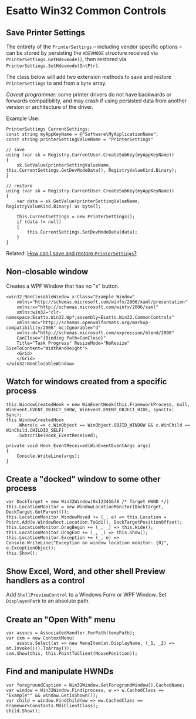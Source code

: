 ﻿# Esatto Win32 Common Controls

## Save Printer Settings

The entirety of the `PrinterSettings` &ndash; including vendor specific options &ndash; can be stored by persisting the `HDEVMODE` structure received via `PrinterSettings.GetHdevmode()`, then restored via `PrinterSettings.SetHdevmode(IntPtr)`.

The class below will add two extension methods to save and restore `PrinterSettings` to and from a `byte` array.  

*Caveat programmer:* some printer drivers do not have backwards or forwards compatibility, and may crash if using persisted data from another version or architecture of the driver.

Example Use:

    PrinterSettings CurrentSettings;
    const string myAppKeyName = @"Software\MyApplicationName";
    const string printerSettingValueName = "PrinterSettings"

    // save
    using (var sk = Registry.CurrentUser.CreateSubKey(myAppKeyName))
    {
        sk.SetValue(printerSettingValueName, this.CurrentSettings.GetDevModeData(), RegistryValueKind.Binary);
    }

    // restore
    using (var sk = Registry.CurrentUser.CreateSubKey(myAppKeyName))
    {
        var data = sk.GetValue(printerSettingValueName, RegistryValueKind.Binary) as byte[];

        this.CurrentSettings = new PrinterSettings();
        if (data != null)
        {
            this.CurrentSettings.SetDevModeData(data);
        }
    }

Related: [How can I save and restore `PrinterSettings`?](https://stackoverflow.com/questions/28007554/how-can-i-save-and-restore-printersettings/28007555#28007555)

## Non-closable window

Creates a WPF Window that has no "x" button.

    <win32:NonClosableWindow x:Class="Example Window"
        xmlns="http://schemas.microsoft.com/winfx/2006/xaml/presentation"
        xmlns:x="http://schemas.microsoft.com/winfx/2006/xaml"
        xmlns:win32="clr-namespace:Esatto.Win32.Wpf;assembly=Esatto.Win32.CommonControls"
        xmlns:mc="http://schemas.openxmlformats.org/markup-compatibility/2006" mc:Ignorable="d"
        xmlns:d="http://schemas.microsoft.com/expression/blend/2008" 
        CanClose="{Binding Path=CanClose}"
        Title="Task Progress" ResizeMode="NoResize" SizeToContent="WidthAndHeight">
        <Grid>
        </Grid>
    </win32:NonClosableWindow>

## Watch for windows created from a specific process

    this.WindowCreatedHook = new WinEventHook(this.FrameworkProcess, null, WinEvent.EVENT_OBJECT_SHOW, WinEvent.EVENT_OBJECT_HIDE, syncCtx: Sync);
    this.WindowCreatedHook
        .Where(c => c.WinObject == WinObject.OBJID_WINDOW && c.WinChild == WinChild.CHILDID_SELF)
        .Subscribe(Hook_EventReceived);
        
    private void Hook_EventReceived(WinEventEventArgs args)
    {
        Console.WriteLine(args);
    }

## Create a "docked" window to some other process

    var DockTarget = new Win32Window(0x12345678 /* Target HWND */)
    this.LocationMonitor = new WindowLocationMonitor(DockTarget, DockTarget.GetParent());
    this.LocationMonitor.WindowMoved += (_, e) => this.Location = Point.Add(e.WindowRect.Location.ToGdi(), DockTargetPositionOffset);
    this.LocationMonitor.DragBegin += (_, _) => this.Hide();
    this.LocationMonitor.DragEnd += (_, _) => this.Show();
    this.LocationMonitor.Exception += (_, e) => Console.WriteLine("Exception on window location monitor: {0}", e.ExceptionObject);
    this.Show();

## Show Excel, Word, and other shell Preview handlers as a control

Add `ShellPreviewControl` to a Windows Form or WPF Window.  Set `DisplayedPath` to an absolute path.

## Create an "Open With" menu

    var assocs = AssociatedHandler.ForPath(tempPath);
    var cxm = new ContextMenu(
        assocs.Select(at => new MenuItem(at.DisplayName, (_1, _2) => at.Invoke())).ToArray());
    cxm.Show(this, this.PointToClient(MousePosition));

## Find and manipulate HWNDs

    var foregroundCaption = Win32Window.GetForegrundWindow().CachedName;
    var window = Win32Window.Find(process, w => w.CachedClass == "Example"" && window.GetIsShown());
    var child = window.FindChild(ww => ww.CachedClass == FrameworkConstants.MdiClientClass);
    child.Show();

